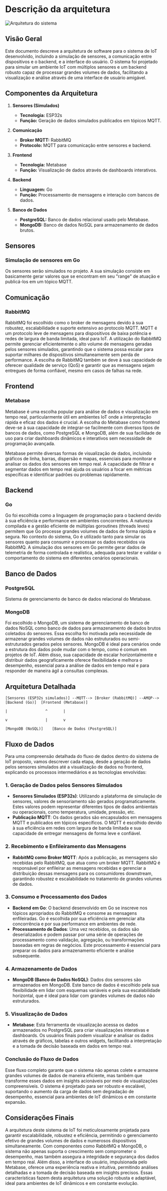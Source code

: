 # Descrição da arquitetura

![Arquitetura do sistema](../../../static/img/arquitetura-do-sistema-atual.png)

## Visão Geral

Este documento descreve a arquitetura de software para o sistema de IoT desenvolvido, incluindo a simulação de sensores, a comunicação entre dispositivos e o backend, e a interface do usuário. O sistema foi projetado para simular um ambiente IoT com múltiplos sensores e um backend robusto capaz de processar grandes volumes de dados, facilitando a visualização e análise através de uma interface de usuário amigável.

## Componentes da Arquitetura

1. **Sensores (Simulados)**
   - **Tecnologia:** ESP32s
   - **Função:** Geração de dados simulados publicados em tópicos MQTT.

2. **Comunicação**
   - **Broker MQTT:** RabbitMQ
   - **Protocolo:** MQTT para comunicação entre sensores e backend.

3. **Frontend**
   - **Tecnologia:** Metabase
   - **Função:** Visualização de dados através de dashboards interativos.

4. **Backend**
   - **Linguagem:** Go
   - **Função:** Processamento de mensagens e interação com bancos de dados.

5. **Banco de Dados**
    - **PostgreSQL:** Banco de dados relacional usado pelo Metabase.
    - **MongoDB:** Banco de dados NoSQL para armazenamento de dados brutos.

## Sensores

### Simulação de sensores em Go
Os sensores serão simulados no projeto. A sua simulação consiste em basicamente gerar valores que se encontram em seu "range" de atuação e publicá-los em um tópico MQTT.

## Comunicação

### RabbitMQ
RabbitMQ foi escolhido como o broker de mensagens devido à sua robustez, escalabilidade e suporte extensivo ao protocolo MQTT. MQTT é um protocolo leve de mensagens para dispositivos de baixa potência e redes de largura de banda limitada, ideal para IoT. A utilização do RabbitMQ permite gerenciar eficientemente o alto volume de mensagens geradas pelos sensores simulados, garantindo que o sistema possa escalar para suportar milhares de dispositivos simultaneamente sem perda de performance. A escolha de RabbitMQ também se deve à sua capacidade de oferecer qualidade de serviço (QoS) e garantir que as mensagens sejam entregues de forma confiável, mesmo em casos de falhas na rede.

## Frontend

### Metabase
Metabase é uma escolha popular para análise de dados e visualização em tempo real, particularmente útil em ambientes IoT onde a interpretação rápida e eficaz dos dados é crucial. A escolha do Metabase como frontend deve-se à sua capacidade de integrar-se facilmente com diversos tipos de bancos de dados, como PostgreSQL e MongoDB, além de sua facilidade de uso para criar dashboards dinâmicos e interativos sem necessidade de programação avançada.

Metabase permite diversas formas de visualização de dados, incluindo gráficos de linha, barras, dispersão e mapas, essenciais para monitorar e analisar os dados dos sensores em tempo real. A capacidade de filtrar e segmentar dados em tempo real ajuda os usuários a focar em métricas específicas e identificar padrões ou problemas rapidamente.

## Backend

### Go
Go foi escolhida como a linguagem de programação para o backend devido à sua eficiência e performance em ambientes concorrentes. A natureza compilada e a gestão eficiente de múltiplas goroutines (threads leves) permitem que Go processe grandes volumes de dados de forma rápida e segura. No contexto do sistema, Go é utilizado tanto para simular os sensores quanto para consumir e processar os dados recebidos via RabbitMQ. A simulação dos sensores em Go permite gerar dados de telemetria de forma controlada e realística, adequada para testar e validar o comportamento do sistema em diferentes cenários operacionais.

## Banco de Dados

### PostgreSQL
Sistema de gerenciamento de banco de dados relacional do Metabase.

### MongoDB
Foi escolhido o MongoDB, um sistema de gerenciamento de banco de dados NoSQL como banco de dados para armazenamento de dados brutos coletados do sensores. Essa escolha foi motivada pela necessidade de armazenar grandes volumes de dados não estruturados ou semi-estruturados gerados pelos sensores. MongoDB é ideal para cenários onde a estrutura dos dados pode mudar com o tempo, como é comum em projetos de IoT. Além disso, sua capacidade de escalar horizontalmente e distribuir dados geograficamente oferece flexibilidade e melhora o desempenho, essencial para a análise de dados em tempo real e para responder de maneira ágil a consultas complexas.

## Arquitetura Detalhada

```plaintext
[Sensores (ESP32s simulados)] --MQTT--> [Broker (RabbitMQ)] --AMQP--> [Backend (Go)]  [Frontend (Metabase)]
                                                                          |                 ^       | 
                                                                          v                 |       v
                                                                            [MongoDB (NoSQL)]    [Banco de Dados (PostgreSQL)]
```

## Fluxo de Dados
Para uma compreensão detalhada do fluxo de dados dentro do sistema de IoT proposto, vamos descrever cada etapa, desde a geração de dados pelos sensores simulados até a visualização de dados no frontend, explicando os processos intermediários e as tecnologias envolvidas:

### 1. Geração de Dados pelos Sensores Simulados
- **Sensores Simulados (ESP32s)**: Utilizando a plataforma de simulação de sensores, valores de sensoriamento são gerados programaticamente. Estes valores podem representar diferentes tipos de dados ambientais ou operacionais, como temperatura, umidade, pressão, etc.
- **Publicação MQTT**: Os dados gerados são encapsulados em mensagens MQTT e publicados em tópicos específicos. O MQTT é escolhido devido à sua eficiência em redes com largura de banda limitada e sua capacidade de entregar mensagens de forma leve e confiável.

### 2. Recebimento e Enfileiramento das Mensagens
- **RabbitMQ como Broker MQTT**: Após a publicação, as mensagens são recebidas pelo RabbitMQ, que atua como um broker MQTT. RabbitMQ é responsável por enfileirar as mensagens recebidas e gerenciar a distribuição dessas mensagens para os consumidores downstream, garantindo robustez e escalabilidade no tratamento de grandes volumes de dados.

### 3. Consumo e Processamento dos Dados
- **Backend em Go**: O backend desenvolvido em Go se inscreve nos tópicos apropriados do RabbitMQ e consome as mensagens enfileiradas. Go é escolhida por sua eficiência em gerenciar alta concorrência e por sua performance em ambientes de rede.
- **Processamento de Dados**: Uma vez recebidos, os dados são deserializados e podem passar por uma série de operações de processamento como validação, agregação, ou transformações baseadas em regras de negócios. Este processamento é essencial para preparar os dados para armazenamento eficiente e análise subsequente.

### 4. Armazenamento de Dados
- **MongoDB (Banco de Dados NoSQL)**: Dados dos sensores são armazenados em MongoDB. Este banco de dados é escolhido pela sua flexibilidade em lidar com esquemas variáveis e pela sua escalabilidade horizontal, que é ideal para lidar com grandes volumes de dados não estruturados.

### 5. Visualização de Dados
- **Metabase**: Esta ferramenta de visualização acessa os dados armazenados no PostgreSQL para criar visualizações interativas e dashboards. Os usuários finais podem visualizar e analisar os dados através de gráficos, tabelas e outros widgets, facilitando a interpretação e a tomada de decisão baseada em dados em tempo real.

### Conclusão do Fluxo de Dados
Esse fluxo completo garante que o sistema não apenas colete e armazene grandes volumes de dados de maneira eficiente, mas também que transforme esses dados em insights acionáveis por meio de visualizações compreensíveis. O sistema é projetado para ser robusto e escalável, suportando o aumento da carga de dados sem degradação de desempenho, essencial para ambientes de IoT dinâmicos e em constante expansão.

## Considerações Finais

A arquitetura deste sistema de IoT foi meticulosamente projetada para garantir escalabilidade, robustez e eficiência, permitindo o gerenciamento efetivo de grandes volumes de dados e numerosos dispositivos simultaneamente. Com componentes como RabbitMQ e MongoDB, o sistema não apenas suporta o crescimento sem comprometer o desempenho, mas também assegura a integridade e segurança dos dados em tempo real. Além disso, a interface do usuário, impulsionada pelo Metabase, oferece uma experiência reativa e intuitiva, permitindo análises detalhadas e a tomada de decisão baseada em insights precisos. Essas características fazem desta arquitetura uma solução robusta e adaptável, ideal para ambientes de IoT dinâmicos e em constante evolução.